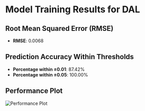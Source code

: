 # Model Training Results for DAL

## Root Mean Squared Error (RMSE)
- **RMSE**: 0.0068

## Prediction Accuracy Within Thresholds
- **Percentage within ±0.01**: 87.42%
- **Percentage within ±0.05**: 100.00%

## Performance Plot
![Performance Plot](../imgs/DAL.png)
